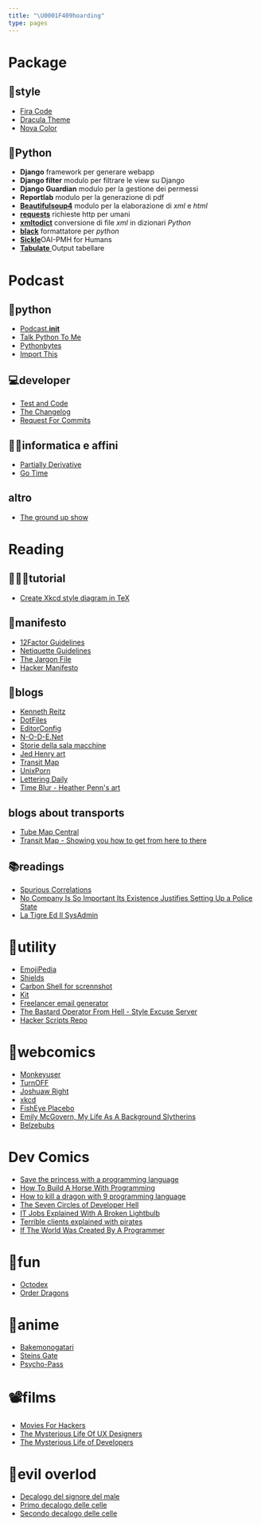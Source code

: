 ```yaml
---
title: "\U0001F409hoarding"
type: pages
---
```

# Package

## 🎨style

* [Fira Code](https://github.com/tonsky/FiraCode)
* [Dracula Theme](https://draculatheme.com)
* [Nova Color](https://trevordmiller.com/projects/nova)

## 🐍Python

* **Django** framework per generare webapp
* **Django filter** modulo per filtrare le view su Django
* **Django Guardian** modulo per la gestione dei permessi
* **Reportlab** modulo per la generazione di pdf
* [**Beautifulsoup4**](https://beautiful-soup-4.readthedocs.io/en/latest/) modulo per la elaborazione di _xml_ e _html_
* [**requests**](http://docs.python-requests.org/en/master/) richieste http per umani
* [**xmltodict**](https://github.com/martinblech/xmltodict) conversione di file _xml_ in dizionari _Python_
* [**black**](https://black.readthedocs.io/en/stable/) formattatore per _python_
* [**Sickle**](https://sickle.readthedocs.io/en/latest/)OAI-PMH for Humans
* [**Tabulate** ](https://bitbucket.org/astanin/python-tabulate)Output tabellare
# Podcast

## 🐍python

* [Podcast.**init**](https://www.podcastinit.com)
* [Talk Python To Me](https://talkpython.fm)
* [Pythonbytes](https://pythonbytes.fm)
* [Import This](https://www.kennethreitz.org/import-this/)

## 💻developer

* [Test and Code](http://pythontesting.net)
* [The Changelog](https://changelog.com)
* [Request For Commits](https://changelog.com/rfc)

## 👨‍💻informatica e affini

* [Partially Derivative](http://partiallyderivative.com/)
* [Go Time](https://changelog.com/gotime)

## altro

* [The ground up show](http://mattdavella.com/podcast)

# Reading

## 👨🏻‍🏫tutorial

* [Create Xkcd style diagram in TeX](https://tex.stackexchange.com/questions/74878/create-xkcd-style-diagram-in-tex)


## 📝manifesto

* [12Factor Guidelines](https://12factor.net)
* [Netiquette Guidelines](https://tools.ietf.org/html/rfc1855)
* [The Jargon File](http://www.catb.org/jargon/)
* [Hacker Manifesto](http://phrack.org/issues/7/3.html#article)

## 📓blogs

* [Kenneth Reitz](https://www.kennethreitz.org)
* [DotFiles](https://dotfiles.github.io)
* [EditorConfig](http://editorconfig.org)
* [N-O-D-E.Net](https://n-o-d-e.net)
* [Storie della sala macchine](http://www.soft-land.org)
* [Jed Henry art](http://jedhenry.tumblr.com/)
* [Transit Map](http://transitmap.net/)
* [UnixPorn](https://unixporn.tumblr.com/)
* [Lettering Daily](https://lettering-daily.tumblr.com/)
* [Time Blur - Heather Penn's art](http://happydorid.tumblr.com/)

## blogs about transports
* [Tube Map Central](http://www.tubemapcentral.com/)
* [Transit Map - Showing you how to get from here to there](http://www.transitmap.net/)

## 📚readings

* [Spurious Correlations](http://www.tylervigen.com/spurious-correlations)
* [No Company Is So Important Its Existence Justifies Setting Up a Police State](http://nymag.com/selectall/2018/04/richard-stallman-rms-on-privacy-data-and-free-software.html)
* [La Tigre Ed Il SysAdmin](https://www.soft-land.org//storie/06/story26)


# 🔧utility

* [EmojiPedia](https://emojipedia.org)
* [Shields](http://shields.io)
* [Carbon Shell for scrennshot](https://carbon.now.sh/)
* [Kit](https://kit.com)
* [Freelancer email generator](https://toggl.com/freelance-email-generator/)
* [The Bastard Operator From Hell - Style Excuse Server](http://pages.cs.wisc.edu/~ballard/bofh/)
* [Hacker Scripts Repo](https://github.com/NARKOZ/hacker-scripts)

# 💭webcomics

* [Monkeyuser](http://www.monkeyuser.com/)
* [TurnOFF](http://turnoff.us/)
* [Joshuaw Right](http://www.joshuawright.net/)
* [xkcd](https://xkcd.com/)
* [FishEye Placebo](https://www.yuumeiart.com/fisheye-placebo/)
* [Emily McGovern, My Life As A Background Slytherins](http://emilymcgovern.com)
* [Belzebubs](http://belzebubsofficial.tumblr.com/)

# Dev Comics

* [Save the princess with a programming language](https://toggl.com/programming-princess/ "Princess and the programming languages")
* [How To Build A Horse With Programming ](https://blog.toggl.com/build-horse-programming/)
* [How to kill a dragon with 9 programming language](https://blog.toggl.com/kill-dragon-comic/)
* [The Seven Circles of Developer Hell](https://blog.toggl.com/seven-levels-developer-hell/)
* [IT Jobs Explained With A Broken Lightbulb](https://blog.toggl.com/lightbulb-cartoon-developers/)
* [Terrible clients explained with pirates](https://toggl.com/worst-client-types-infographic/)
* [If The World Was Created By A Programmer](https://blog.toggl.com/world-created-programmer/)

# 🕺fun

* [Octodex](https://octodex.github.com)
* [Order Dragons](http://lizardshuffle.tumblr.com)

# 💬anime

* [Bakemonogatari](https://www.animeclick.it/anime/2268/bakemonogatari)
* [Steins Gate](https://www.animeclick.it/anime/3114/steins-gate)
* [Psycho-Pass](https://www.animeclick.it/anime/4084/psycho-pass)

# 📽️films

* [Movies For Hackers](https://hackermovie.club)
* [The Mysterious Life Of UX Designers](https://youtu.be/gfHcnig8Lo4)
* [The Mysterious Life of Developers](https://youtu.be/Ey3Ix7QuKPs)

# 👹evil overlod

* [Decalogo del signore del male](http://www.eviloverlord.com/lists/overlord.html)
* [Primo decalogo delle celle](http://www.eviloverlord.com/lists/dungeon_a.html)
* [Secondo decalogo delle celle](http://www.eviloverlord.com/lists/dungeon_b.html)
